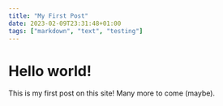 ```yaml
---
title: "My First Post"
date: 2023-02-09T23:31:48+01:00
tags: ["markdown", "text", "testing"]
---
```


# Hello world!

This is my first post on this site! Many more to come (maybe).
